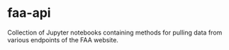 # faa-api

Collection of Jupyter notebooks containing methods for pulling data from various endpoints of the FAA website. 
